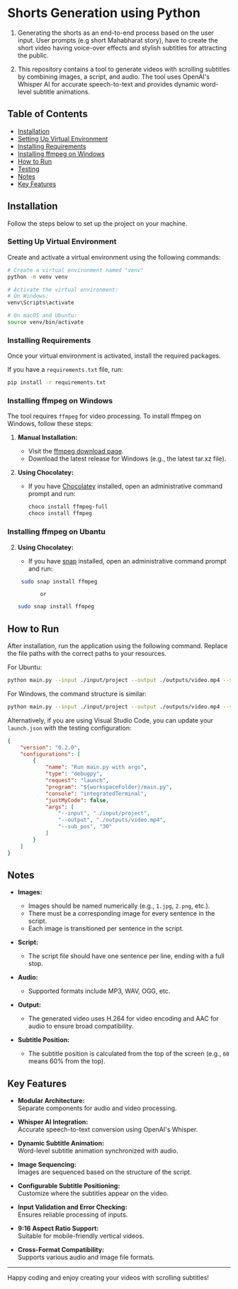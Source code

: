 # Shorts Generation using Python
1. Generating the shorts as an end-to-end process based on the user input. User prompts (e.g short Mahabharat story), have to create the short video having voice-over effects and stylish subtitles for attracting the public.

2. This repository contains a tool to generate videos with scrolling subtitles by combining images, a script, and audio. The tool uses OpenAI's Whisper AI for accurate speech-to-text and provides dynamic word-level subtitle animations.

## Table of Contents

- [Installation](#installation)
- [Setting Up Virtual Environment](#setting-up-virtual-environment)
- [Installing Requirements](#installing-requirements)
- [Installing ffmpeg on Windows](#installing-ffmpeg-on-windows)
- [How to Run](#how-to-run)
- [Testing](#testing)
- [Notes](#notes)
- [Key Features](#key-features)

## Installation

Follow the steps below to set up the project on your machine.

### Setting Up Virtual Environment

Create and activate a virtual environment using the following commands:

```bash
# Create a virtual environment named "venv"
python -m venv venv

# Activate the virtual environment:
# On Windows:
venv\Scripts\activate

# On macOS and Ubuntu:
source venv/bin/activate
```

### Installing Requirements

Once your virtual environment is activated, install the required packages.

If you have a `requirements.txt` file, run:

```bash
pip install -r requirements.txt
```


### Installing ffmpeg on Windows

The tool requires `ffmpeg` for video processing. To install ffmpeg on Windows, follow these steps:

1. **Manual Installation:**
   - Visit the [ffmpeg download page](https://ffmpeg.org/download.html#build-windows).
   - Download the latest release for Windows (e.g., the latest tar.xz file).

2. **Using Chocolatey:**
   - If you have [Chocolatey](https://chocolatey.org/) installed, open an administrative command prompt and run:

     ```bash
     choco install ffmpeg-full
     choco install ffmpeg
     ```

### Installing ffmpeg on Ubantu
2. **Using Chocolatey:**
   - If you have [snap](https://https://snapcraft.io/) installed, open an administrative command prompt and run:

    ```bash
     sudo snap install ffmpeg 
     ```
              or
     ```bash
     sudo snap install ffmpeg
     ```
     

## How to Run

After installation, run the application using the following command. Replace the file paths with the correct paths to your resources.

For Ubuntu:

```bash
python main.py --input ./input/project --output ./outputs/video.mp4 --sub_pos 60 --train 1
```

For Windows, the command structure is similar:

```bash
python main.py --input ./input/project --output ./outputs/video.mp4 --sub_pos 60
```



Alternatively, if you are using Visual Studio Code, you can update your `launch.json` with the testing configuration:

```json
{
    "version": "0.2.0",
    "configurations": [
        {
            "name": "Run main.py with args",
            "type": "debugpy",
            "request": "launch",
            "program": "${workspaceFolder}/main.py",
            "console": "integratedTerminal",
            "justMyCode": false,
            "args": [
                "--input", "./input/project",
                "--output", "./outputs/video.mp4",
                "--sub_pos", "30"
            ]
        }
    ]
}
```

## Notes

- **Images:**  
  - Images should be named numerically (e.g., `1.jpg`, `2.png`, etc.).
  - There must be a corresponding image for every sentence in the script.
  - Each image is transitioned per sentence in the script.

- **Script:**  
  - The script file should have one sentence per line, ending with a full stop.
  
- **Audio:**  
  - Supported formats include MP3, WAV, OGG, etc.

- **Output:**  
  - The generated video uses H.264 for video encoding and AAC for audio to ensure broad compatibility.

- **Subtitle Position:**  
  - The subtitle position is calculated from the top of the screen (e.g., `60` means 60% from the top).

## Key Features

- **Modular Architecture:**  
  Separate components for audio and video processing.

- **Whisper AI Integration:**  
  Accurate speech-to-text conversion using OpenAI's Whisper.

- **Dynamic Subtitle Animation:**  
  Word-level subtitle animation synchronized with audio.

- **Image Sequencing:**  
  Images are sequenced based on the structure of the script.

- **Configurable Subtitle Positioning:**  
  Customize where the subtitles appear on the video.

- **Input Validation and Error Checking:**  
  Ensures reliable processing of inputs.

- **9:16 Aspect Ratio Support:**  
  Suitable for mobile-friendly vertical videos.

- **Cross-Format Compatibility:**  
  Supports various audio and image file formats.

---

Happy coding and enjoy creating your videos with scrolling subtitles!

